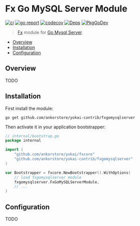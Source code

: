 # Fx Go MySQL Server Module

[![ci](https://github.com/ankorstore/yokai-contrib/actions/workflows/fxgomysqlserver-ci.yml/badge.svg)](https://github.com/ankorstore/yokai-contrib/actions/workflows/fxgomysqlserver-ci.yml)
[![go report](https://goreportcard.com/badge/github.com/ankorstore/yokai-contrib/fxgomysqlserver)](https://goreportcard.com/report/github.com/ankorstore/yokai-contrib/fxgomysqlserver)
[![codecov](https://codecov.io/gh/ankorstore/yokai-contrib/graph/badge.svg?token=ghUBlFsjhR&flag=fxgomysqlserver)](https://app.codecov.io/gh/ankorstore/yokai-contrib/tree/main/fxgomysqlserver)
[![Deps](https://img.shields.io/badge/osi-deps-blue)](https://deps.dev/go/github.com%2Fankorstore%2Fyokai-contrib%2Ffxgomysqlserver)
[![PkgGoDev](https://pkg.go.dev/badge/github.com/ankorstore/yokai-contrib/fxgomysqlserver)](https://pkg.go.dev/github.com/ankorstore/yokai-contrib/fxgomysqlserver)

> [Fx](https://uber-go.github.io/fx/) module for [Go Mysql Server](https://github.com/dolthub/go-mysql-server).

<!-- TOC -->
* [Overview](#overview)
* [Installation](#installation)
* [Configuration](#configuration)
<!-- TOC -->

## Overview

TODO

## Installation

First install the module:

```shell
go get github.com/ankorstore/yokai-contrib/fxgomysqlserver
```

Then activate it in your application bootstrapper:

```go
// internal/bootstrap.go
package internal

import (
	"github.com/ankorstore/yokai/fxcore"
	"github.com/ankorstore/yokai-contrib/fxgomysqlserver"
)

var Bootstrapper = fxcore.NewBootstrapper().WithOptions(
	// load fxgomysqlserver module
	fxgomysqlserver.FxGoMySQLServerModule,
	// ...
)
```

## Configuration

TODO
